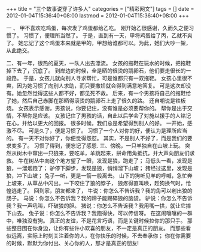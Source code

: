 +++
title = "三个故事说穿了许多人"
categories = ["精彩网文"]
tags = []
date = 2012-01-04T15:36:40+08:00
lastmod = 2012-01-04T15:36:40+08:00
+++



一  、 甲不喜欢吃鸡蛋，每次发了鸡蛋都给乙吃。
        刚开始乙很感谢，久而久之便习惯了。
        习惯了，便理所当然了。
        于是，直到有一天，甲将鸡蛋给了丙，乙就不爽了。
        她忘记了这个鸡蛋本来就是甲的，甲想给谁都可以。为此，她们大吵一架，从此绝交。


二、有一年，很热的夏天，一队人出去漂流。
女孩的拖鞋在玩水的时候，把拖鞋掉下去了，沉底了。
        到岸边的时候，全是晒的很烫的鹅卵石，他们要走很长的一段路。
        于是，女孩儿就向别人寻求帮忙，可是谁都只有一双拖鞋。
       女孩心里很不爽，因为她习惯了向别人求助，而只要撒娇就会得到满意地答复。
        可是这次却没有。她忽然觉得这些人都不好，都见死不救。
        后来，有一个男孩将自己的拖鞋给了她，然后自己赤脚在那晒得滚烫的鹅卵石上走了很久的路。
        还自嘲说是铁板烧。
        女孩表示感谢，男孩说，你要记住，没有谁是必须要帮你的。
        帮你是出于交情，不帮你是应该。
        女孩记住了男孩的话，自此以后学会了对施以援手的人铭记在心，并给以更大的回报。
很多时候，我们总是希望得到别人的好。
一开始，感激不尽。
        可是久了，便是习惯了。
        习惯了一个人对你的好，便认为是理所应当的。
        有一天不对你好了，你便觉得怨怼。
        其实，不是别人不好了，而是我们的要求变多了。
        习惯了得到，便忘记了感恩.
三、傍晚，一只羊独自在山坡上玩。
        突然从树木中窜出一只狼来，要吃羊，羊跳起来，拼命用角抵抗，并大声向朋友们求救。
        牛在树丛中向这个地方望了一眼，发现是狼，跑走了；
        马低头一看，发现是狼，一溜烟跑了；
        驴停下脚步，发现是狼，悄悄溜下山坡；
        猪经过这里，发现是狼，冲下山坡；
        兔子一听，更是一箭一般离去。
        山下的狗听见羊的呼喊，急忙奔上坡来，从草丛中闪出，一下咬住了狼的脖子，
        狼疼得直叫唤，趁狗换气时，怆惶逃走了。
        回到家，朋友都来了，
        牛说：你怎么不告诉我？我的角可以剜出狼的肠子。
        马说：你怎么不告诉我？我的蹄子能踢碎狼的脑袋。
        驴说：你怎么不告诉我？我一声吼叫，吓破狼的胆。
        猪说：你怎么不告诉我？我用嘴一拱，就让它摔下山去。
        兔子说：你怎么不告诉我？我跑得快，可以传信呀。
        在这闹嚷嚷的一群中，唯独没有狗。
        真正的友谊，不是花言巧语，而是关键时候拉你的那只手。
         那些整日围在你身边，让你有些许小欢喜的朋友，不一定是真正的朋友。
         而那些看似远离，实际上时刻关注着你的人，在你快乐的时候，不去奉承你；
         你在你需要的时候，默默为你付出、关心你的人，那才是真正的朋友!